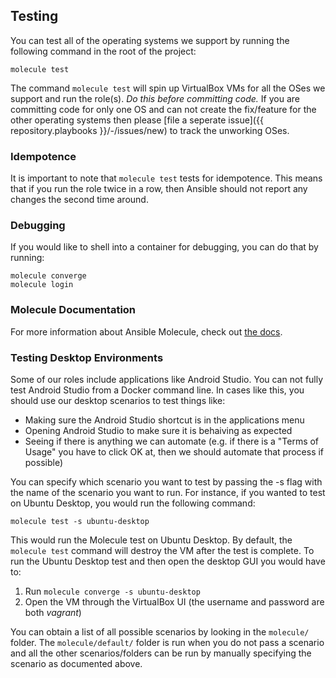 ## Testing

You can test all of the operating systems we support by running the following command in the root of the project:

```
molecule test
```

The command `molecule test` will spin up VirtualBox VMs for all the OSes we support and run the role(s). *Do this before committing code.* If you are committing code for only one OS and can not create the fix/feature for the other operating systems then please [file a seperate issue]({{ repository.playbooks }}/-/issues/new) to track the unworking OSes.

### Idempotence

It is important to note that `molecule test` tests for idempotence. This means that if you run the role twice in a row, then Ansible should not report any changes the second time around.

### Debugging

If you would like to shell into a container for debugging, you can do that by running:

```
molecule converge
molecule login
```

### Molecule Documentation

For more information about Ansible Molecule, check out [the docs](https://molecule.readthedocs.io/en/latest/).

### Testing Desktop Environments

Some of our roles include applications like Android Studio. You can not fully test Android Studio from a Docker command line. In cases like this, you should use our desktop scenarios to test things like:

* Making sure the Android Studio shortcut is in the applications menu
* Opening Android Studio to make sure it is behaiving as expected
* Seeing if there is anything we can automate (e.g. if there is a "Terms of Usage" you have to click OK at, then we should automate that process if possible)

You can specify which scenario you want to test by passing the -s flag with the name of the scenario you want to run. For instance, if you wanted to test on Ubuntu Desktop, you would run the following command:

```
molecule test -s ubuntu-desktop
```

This would run the Molecule test on Ubuntu Desktop. By default, the `molecule test` command will destroy the VM after the test is complete. To run the Ubuntu Desktop test and then open the desktop GUI you would have to:

1. Run `molecule converge -s ubuntu-desktop`
2. Open the VM through the VirtualBox UI (the username and password are both *vagrant*)

You can obtain a list of all possible scenarios by looking in the `molecule/` folder. The `molecule/default/` folder is run when you do not pass a scenario and all the other scenarios/folders can be run by manually specifying the scenario as documented above.